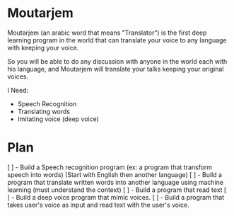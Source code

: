 # Moutarjem
Moutarjem (an arabic word that means "Translator") is the first deep learning program in the world that can translate your voice to any language with keeping your voice.

So you will be able to do any discussion with anyone in the world each with his language, and Moutarjem will translate your talks keeping your original voices.

I Need:
- Speech Recognition
- Translating words
- Imitating voice (deep voice)

# Plan
[ ] - Build a Speech recognition program (ex: a program that transform speech into words) (Start with English then another language)
[ ] - Build a program that translate written words into another language using machine learning (must understand the context)
[ ] - Build a program that read text
[ ] - Build a deep voice program that mimic voices.
[ ] - Build a program that takes user's voice as input and read text with the user's voice.